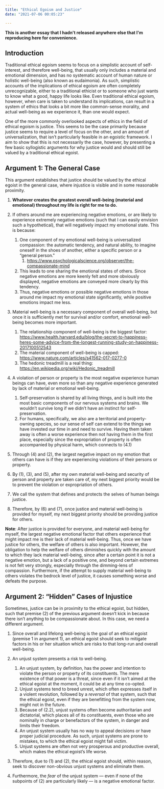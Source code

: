 ```yaml
---
title: "Ethical Egoism and Justice"
date: "2021-07-06 00:05:23"

---
```


**This is another essay that I hadn't released anywhere else that I'm reproducing here for convenience.**

## **Introduction**

Traditional ethical egoism seems to focus on a simplistic account of self-interest, and therefore well-being, that usually only includes a material and emotional dimension, and has no systematic account of human nature or holistic well-being (also known as eudaimonia). As such, simplistic accounts of the implications of ethical egoism are often completely unrecognizable, either to a traditional ethicist or to someone who just wants to know what a good, happy life looks like. Even traditional ethical egoism, however, when care is taken to understand its implications, can result in a system of ethics that looks a bit more like common-sense morality, and actual well-being as we experience it, than one would expect.

One of the more commonly overlooked aspects of ethics in the field of ethical egoism is justice. This seems to be the case primarily because justice seems to require a level of focus on the other, and an amount of universalization, that isn’t particularly feasible in an egoistic framework. I aim to show that this is not necessarily the case, however, by presenting a few basic syllogistic arguments for why justice would and should still be valued by a traditional ethical egoist.

## **Argument 1: The General Case**

This argument establishes that justice should be valued by the ethical egoist in the general case, where injustice is visible and in some reasonable proximity.

1. **Whatever creates the greatest overall well-being (material and emotional) throughout my life is right for me to do.**
2. If others around me are experiencing negative emotions, or are likely to experience extremely negative emotions (such that I can easily envision such a hypothetical), that will negatively impact my emotional state. This is because:
   1. One component of my emotional well-being is universalized compassion: the automatic tendency, and natural ability, to imagine oneself in the shoes of another, either a specific person or a “general person."
      1. https://www.psychologicalscience.org/observer/the-compassionate-mind
   2. This leads to one sharing the emotional states of others. Since negative emotions are more keenly felt and more obviously displayed, negative emotions are conveyed more clearly by this tendency.
   3. Thus, negative emotions or possible negative emotions in those around me impact my emotional state significantly, while positive emotions impact me less.
3. Material well-being is a necessary component of overall well-being, but once it is sufficiently met for survival and/or comfort, emotional well-being becomes more important.

   1. The relationship component of well-being is the biggest factor: https://www.health.harvard.edu/blog/the-secret-to-happiness-heres-some-advice-from-the-longest-running-study-on-happiness-2017100512543
   2. The material component of well-being is capped: https://www.nature.com/articles/s41562-017-0277-0
   3. The hedonic treadmill is a real thing: https://en.wikipedia.org/wiki/Hedonic_treadmill 
4. A violation of person or property is the most negative experience human beings can have, even more so than any negative experience generated by lack of material or emotional well-being.
   1. Self-preservation is shared by all living things, and is built into the most basic components of our nervous systems and brains. We wouldn’t survive long if we didn’t have an instinct for self-preservation.
   2. For humans, specifically, we also are a territorial and property-owning species, so our sense of self can extend to the things we have invested our time in and need to survive. Having them taken away is often a worse experience then not having them in the first place, especially since the expropriation of property is often accompanied by physical harm, which connects to (4.1)
5. Through (4) and (2), the largest negative impact on my emotion that others can have is if they are experiencing violations of their persons or property.
6. By (1), (3), and (5), after my own material well-being and security of person and property are taken care of, my next biggest priority would be to prevent the violation or expropriation of others.
7. We call the system that defines and protects the selves of human beings justice.
8. Therefore, by (6) and (7), once justice and material well-being is provided for myself, my next biggest priority should be providing justice for others.

**Note**: After justice is provided for everyone, and material well-being for myself, the largest negative emotional factor that others experience that might impact me is their lack of material well-being. Thus, once we have justice for others, the welfare of others is also important. However, the obligation to help the welfare of others diminishes quickly with the amount to which they lack material well-being, since after a certain point it is not a negative emotion, but a lack of a positive one, and beyond certain extremes is not felt very strongly, especially through the dimming-lens of compassion. Furthermore, if the attempt to supply material well-being to others violates the bedrock level of justice, it causes something worse and defeats the purpose.

## **Argument 2: “Hidden” Cases of Injustice**

Sometimes, justice can be in proximity to the ethical egoist, but hidden, such that premise (2) of the previous argument doesn’t kick in because there isn’t anything to be compassionate about. In this case, we need a different argument.

1. Since overall and lifelong well-being is the goal of an ethical egoist (premise 1 in argument 1), an ethical egoist should seek to mitigate factors in his or her situation which are risks to that long-run and overall well-being.

2. An unjust system presents a risk to well-being.

   1. An unjust system, by definition, has the power and intention to violate the person or property of its constituents. The mere existence of that power is a threat, since even if it isn’t aimed at the ethical egoist at the moment, it could be at any time co-opted.
   2. Unjust systems tend to breed unrest, which often expresses itself in a violent revolution, followed by a *reversal* of that system, such that the ethical egoist, even if they are benefitting from the system now, might not in the future.
   3. Because of (2.2), unjust systems often become authoritarian and dictatorial, which places all of its constituents, even those who are nominally in charge or benefactors of the system, in danger and limits their freedom.
   4. An unjust system usually has no way to appeal decisions or have proper judicial procedure. As such, unjust systems are prone to mistakes, to which the ethical egoist might fall victim.
   5. Unjust systems are often not very prosperous and productive overall, which makes the ethical egoist’s life worse.

4. Therefore, due to (1) and (2), the ethical egoist should, within reason, seek to discover non-obvious unjust systems and eliminate them.

5. Furthermore, the *fear* of the unjust system — even if none of the subpoints of (2) are particularly likely — is a negative emotional factor.
